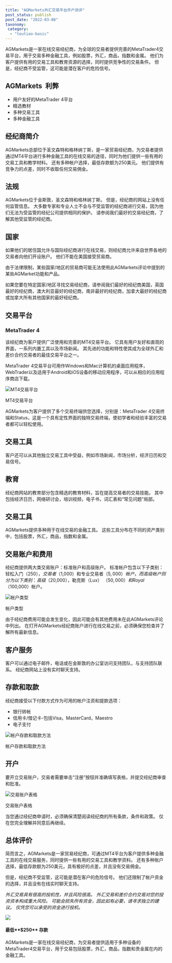 ```yaml
---
title: "AGMarkets外汇交易平台开户测评"
post_status: publish
post_date: "2022-03-08"
taxonomy:
 category: 
  - "toutiao-basic"
---
```


AGMarkets是一家在线交易经纪商，为全球的交易者提供完善的MetaTrader4交易平台，用于交易多种金融工具，例如股票，外汇，商品，指数和金属。 他们为客户提供有用的交易工具和教育资源的选择，同时提供竞争性的交易条件。 但是，经纪商不受监管，这可能是潜在客户的危险信号。

## AGMarkets  利弊
- 用户友好的MetaTrader 4平台
- 精选教材
- 多种交易工具
- 多种金融工具

## 经纪商简介

AGMarkets总部位于圣文森特和格林纳丁斯，是一家贸易经纪商，为交易者提供通过MT4平台进行多种金融工具的在线交易的途径，同时为他们提供一些有用的交易工具和教学材料。 还有多种帐户选择，最低存款额为250美元。 他们提供有竞争力的点差，同时不收取任何交易佣金。

## 法规

AGMarkets位于金斯敦，圣文森特和格林纳丁斯。 但是，经纪商的网站上没有任何监管信息。 大多数专家和专业人士不会与不受监管的经纪商进行交易，因为他们无法为受监管的经纪公司提供相同的保护。 请参阅我们最好的交易经纪商，了解其他受监管的经纪商。

## 国家

如果他们的居住国允许与国际经纪商进行在线交易，则经纪商允许来自世界各地的交易者向他们开设账户。 他们不能在美国接受贸易商。

由于法律限制，某些国家/地区的贸易商可能无法使用此AGMarkets评论中提到的某些AGMarket功能和产品。

如果您要在特定国家/地区寻找交易经纪商，请参阅我们最好的经纪商美国，英国最好的经纪商，澳大利亚最好的经纪商，南非最好的经纪商，加拿大最好的经纪商或加拿大所有其他国家的最好经纪商。

## 交易平台

### **MetaTrader 4**

该经纪商为客户提供广泛使用和完善的MT4交易平台。 它具有用户友好和直观的界面，一系列内置工具以及市场新闻。 其先进的功能和特性使其成为全球外汇和差价合约交易者的最佳交易平台之一。

MetaTrader 4交易平台可用作Windows和Mac计算机的桌面应用程序，WebTrader以及适用于Android和iOS设备的移动应用程序，可以从相应的应用程序商店下载。

![MT4交易平台](https://cdn.fendou.la/funstoutiao/2020/11/AGMarkets-Review-MT4-Trading-Platform-.jpg "MT4交易平台")

MT4交易平台

AGMarkets为客户提供了多个交易终端供您选择，分别是：MetaTrader 4交易终端和Status，这是一个具有定性界面的独特交易终端，使初学者和经验丰富的交易者都可以轻松使用。

## 交易工具

客户还可以从其他独立交易工具中受益，例如市场新闻，市场分析，经济日历和交易信号。

## 教育

经纪商网站的教育部分包含精选的教育材料，旨在提高交易者的交易技能。 其中包括经济日历，网络研讨会，培训视频，电子书，词汇表和“常见问题”局部。

## 交易工具

AGMarkets提供多种用于在线交易的金融工具。 这些工具分布在不同的资产类别中，包括股票，外汇，商品，指数和金属。

## 交易账户和费用

经纪商提供两大类交易账户：标准账户和高级账户。 标准帐户包含以下子类别：轻松入门（$250），交易者（$1,000）和专业交易者（$5,000）帐户，而高级帐户则分为以下类别：高级（$20,000），勒克斯（Lux） （$50,000）和Royal（$100,000）帐户。

![帐户类型](https://cdn.fendou.la/funstoutiao/2020/11/AGMarkets-Review-Account-Types-1024x1000.jpg "帐户类型")

帐户类型

由于经纪商费用可能会发生变化，因此可能会有其他费用未在此AGMarkets评论中列出。 在打开AGMarkets经纪商账户进行在线交易之前，必须确保您检查并了解所有最新信息。

## 客户服务

客户可以通过电子邮件，电话或在金斯敦的办公室访问支持团队，与支持团队联系。 经纪商网站上没有实时聊天支持。

## 存款和取款

经纪商接受以下付款方式作为可用的帐户注资和提款选项：
- 银行转帐
- 信用卡/借记卡-包括Visa，MasterCard，Maestro
- 电子支付

![帐户存款和取款方法](https://cdn.fendou.la/funstoutiao/2020/11/AGMarkets-Review-Account-Deposit-Withdrawal-Methods-1024x185.jpg "帐户存款和取款方法")

帐户存款和取款方法

## 开户

要开立交易账户，交易者需要单击“注册”按钮并准确填写表格，并提交经纪商审查和批准。

![交易账户表格](https://cdn.fendou.la/funstoutiao/2020/11/AGMarkets-Review-Trading-Account-Form.png "交易账户表格")

交易账户表格

当您通过经纪商申请时，必须确保清楚阅读经纪商的所有条款，条件和政策。 仅在您完全理解并同意后再继续。

## 总体评价

简而言之，AGMarkets是一家贸易经纪商，可通过MT4平台为客户提供多种金融工具的在线交易服务，同时提供一些有用的交易工具和教学资料。 还有多种账户选择，最低存款额为250美元，具有极好的点差，并且没有交易佣金。

但是，经纪商不受监管，这可能是潜在客户的危险信号。 他们还限制了帐户资金的选择，并且没有在线实时聊天支持。

_外汇交易具有很高的投机性，并且风险很高。 外汇交易和差价合约交易对您的投资资本构成重大风险。 可能会损失所有资金，因此如有必要，请寻求独立的建议。 仅凭您可以承受的资金进行投机。_

![](https://cdn.fendou.la/funstoutiao/2020/11/AGMarkets-Logo.png)

#### 最低**$250** 存款

AGMarkets是一家在线交易经纪商，为交易者提供适用于多种设备的MetaTrader4交易平台，用于交易包括股票，外汇，商品，指数和贵金属在内的金融工具。
